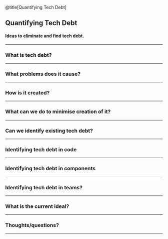 @title[Quantifying Tech Debt]
## Quantifying Tech Debt
 
#### Ideas to eliminate and find tech debt.

---
### What is tech debt?


---
### What problems does it cause?



---
### How is it created?



---
### What can we do to minimise creation of it?



---
### Can we identify existing tech debt?



---
### Identifying tech debt in code



---
### Identifying tech debt in components



---
### Identifying tech debt in teams?



---
### What is the current ideal?



---
### Thoughts/questions?



---
